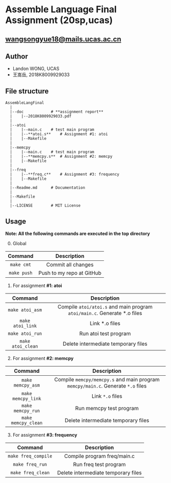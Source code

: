 # Assemble Language Final Assignment (20sp,ucas)
## wangsongyue18@mails.ucas.ac.cn
## Author
* Landon WONG, UCAS
* 王嵩岳, 2018K8009929033
## File structure
```
AssembleLangFinal
  |
  |--doc            # **assignment report**
  |    |--2018K8009929033.pdf
  |
  |--atoi
  |    |--main.c    # test main program
  |    |--**atoi.s**    # Assignment #1: atoi
  |    |--Makefile
  |
  |--memcpy
  |    |--main.c    # test main program
  |    |--**memcpy.s**  # Assignment #2: memcpy
  |    |--Makefile
  | 
  |--freq
  |    |--**freq.c**    # Assignment #3: frequency
  |    |--Makefile
  |
  |--Readme.md      # Documentation
  |
  |--Makefile
  |
  |--LICENSE        # MIT License
```
## Usage
**Note: All the following commands are executed in the top directory**

0. Global

| Command | Description |
| :---------------: | :---------------: |
| `make cmt` | Commit all changes |
| `make push` | Push to my repo at GitHub |

1. For assignment **#1: atoi**

| Command | Description |
| :---------------: | :---------------: |
| `make atoi_asm` | Compile `atoi/atoi.s` and main program `atoi/main.c`. Generate *.o files |
| `make atoi_link` | Link *.o files |
| `make atoi_run` | Run atoi test program |
| `make atoi_clean` | Delete intermediate temporary files |
2. For assignment **#2: memcpy**

| Command | Description |
| :---------------: | :---------------: |
| `make memcpy_asm` | Compile `memcpy/memcpy.s` and main program `memcpy/main.c`. Generate `*.o` files |
| `make memcpy_link` | Link `*.o` files |
| `make memcpy_run` | Run memcpy test program |
| `make memcpy_clean` | Delete intermediate temporary files |
3. For assignment **#3: frequency**

| Command | Description |
| :---------------: | :---------------: |
| `make freq_compile` | Compile program freq/main.c |
| `make freq_run` | Run freq test program |
| `make freq_clean` | Delete intermediate temporary files |
